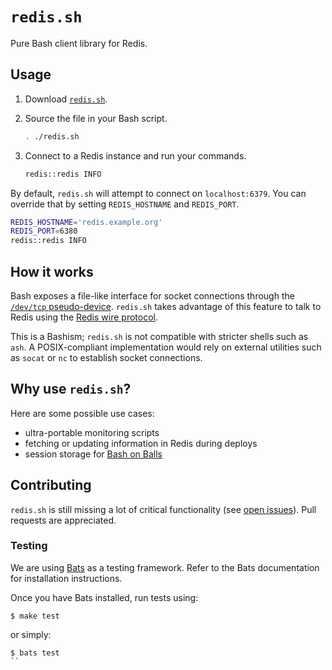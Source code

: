 # `redis.sh`

Pure Bash client library for Redis.

## Usage

1. Download [`redis.sh`](https://github.com/benwebber/redis.sh/raw/master/redis.sh).
2. Source the file in your Bash script.

    ```sh
    . ./redis.sh
    ```

3. Connect to a Redis instance and run your commands.

    ```sh
    redis::redis INFO
    ```

By default, `redis.sh` will attempt to connect on `localhost:6379`. You can override that by setting `REDIS_HOSTNAME` and `REDIS_PORT`.

```sh
REDIS_HOSTNAME='redis.example.org'
REDIS_PORT=6380
redis::redis INFO
```

## How it works

Bash exposes a file-like interface for socket connections through the [`/dev/tcp` pseudo-device](http://www.tldp.org/LDP/abs/html/devref1.html). `redis.sh` takes advantage of this feature to talk to Redis using the [Redis wire protocol](http://redis.io/topics/protocol/).

This is a Bashism; `redis.sh` is not compatible with stricter shells such as `ash`. A POSIX-compliant implementation would rely on external utilities such as `socat` or `nc` to establish socket connections.

## Why use `redis.sh`?

Here are some possible use cases:

* ultra-portable monitoring scripts
* fetching or updating information in Redis during deploys
* session storage for [Bash on Balls](https://github.com/jneen/balls/)

## Contributing

`redis.sh` is still missing a lot of critical functionality (see [open issues](https://github.com/benwebber/redis.sh/issues/)). Pull requests are appreciated.

### Testing

We are using [Bats](https://github.com/sstephenson/bats/) as a testing framework. Refer to the Bats documentation for installation instructions.

Once you have Bats installed, run tests using:

```
$ make test
```

or simply:

```
$ bats test
``
